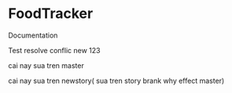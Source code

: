 # FoodTracker

Documentation


Test resolve conflic new 123


cai nay sua tren master

cai nay sua  tren newstory( sua tren story brank why effect master)
